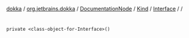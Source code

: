 [dokka](../../../../../index.md) / [org.jetbrains.dokka](../../../../index.md) / [DocumentationNode](../../../index.md) / [Kind](../../index.md) / [Interface](../index.md) / [<class-object-for-Interface>](index.md) / [<init>](_init_.md)

# <init>

```
private <class-object-for-Interface>()
```
